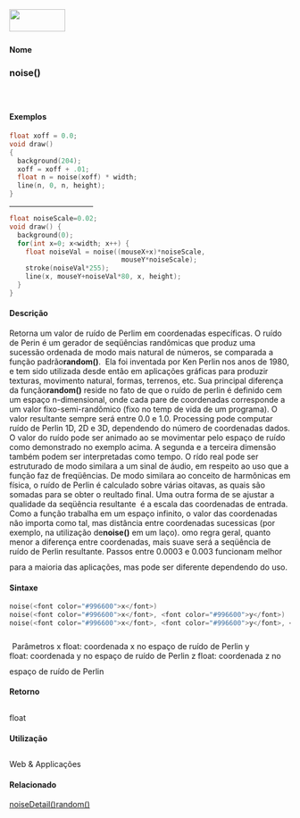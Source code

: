<img height="40" src="../images/1pix.gif" width="100"/>
<img height="1" src="../images/1pix.gif" width="20"/>
<img height="1" src="../images/1pix.gif" width="555"/>

#### Nome
### noise()
<img height="25" src="../images/1pix.gif" width="1"/>

#### Exemplos

```pde
float xoff = 0.0; 
void draw() 
{ 
  background(204); 
  xoff = xoff + .01; 
  float n = noise(xoff) * width; 
  line(n, 0, n, height); 
} 

```
<hr align="left" noshade="noshade" size="1" width="150"/>

```pde
float noiseScale=0.02; 
void draw() { 
  background(0); 
  for(int x=0; x<width; x++) { 
    float noiseVal = noise((mouseX+x)*noiseScale, 
                            mouseY*noiseScale); 
    stroke(noiseVal*255); 
    line(x, mouseY+noiseVal*80, x, height); 
  } 
} 

```

#### Descrição
Retorna um valor de ruído de Perlim em
coordenadas específicas. O ruído de Perin é um
gerador de seqüências randômicas que produz uma
sucessão ordenada de modo mais natural de números, se
comparada a função padrão**random()**.
 Ela foi inventada por Ken Perlin nos anos de 1980, e tem sido
utilizada desde então em aplicações
gráficas para produzir texturas, movimento natural, formas,
terrenos, etc.
Sua principal diferença da função**random()**
reside no fato de que o ruído de perlin é definido cem um
espaço n-dimensional, onde cada pare de coordenadas corresponde
a um valor fixo-semi-randômico (fixo no temp de vida de um
programa). O valor resultante sempre será entre 0.0 e 1.0.
Processing pode computar ruído de Perlin 1D, 2D e 3D, dependendo
do número de coordenadas dados. O valor do ruído pode ser
animado ao se movimentar pelo espaço de ruído como
demonstrado no exemplo acima. A segunda e a terceira dimensão
também podem ser interpretadas como tempo.
O rído real pode ser estruturado de modo similara a um sinal de
áudio, em respeito ao uso que a função faz de
freqüências. De modo similara ao conceito de
harmônicas em física, o ruído de Perlin é
calculado sobre várias oitavas, as quais são somadas para
se obter o reultado final.
Uma outra forma de se ajustar a qualidade da seqüência
resultante  é a escala das coordenadas de entrada. Como a
função trabalha em um espaço infinito, o
valor das coordenadas não importa como tal, mas distância
entre coordenadas sucessicas (por exemplo, na utilização
de**noise()** em um laço).
omo regra geral, quanto menor a diferença entre coordenadas,
mais suave será a seqüência de ruído de Perlin
resultante. Passos entre 0.0003 e 0.003 funcionam melhor para a maioria
das aplicações, mas pode ser diferente dependendo do uso.
<img height="25" src="../images/1pix.gif" width="1"/>

#### Sintaxe
```pde
noise(<font color="#996600">x</font>)
noise(<font color="#996600">x</font>, <font color="#996600">y</font>)
noise(<font color="#996600">x</font>, <font color="#996600">y</font>, <font color="#996600">z</font>)

```
<img height="25" src="../images/1pix.gif" width="1"/>
Parâmetros
x
float: coordenada x no espaço de ruído de Perlin
y
float: coordenada y no espaço de ruído de Perlin
z
float: coordenada z no espaço de ruído de Perlin
<img height="25" src="../images/1pix.gif" width="1"/>

#### Retorno

	
float
<img height="25" src="../images/1pix.gif" width="1"/>

#### Utilização

	
Web & Applicações
<img height="25" src="../images/1pix.gif" width="1"/>

#### Relacionado
[noiseDetail()](noiseDetail_)[random()](random_)
